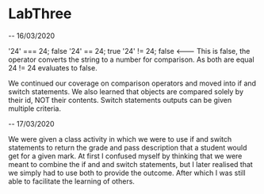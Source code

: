 # LabThree
  -- 16/03/2020

  '24' === 24; false
  '24' == 24; true
  '24' != 24; false   <--- This is false, the operator converts the string to a number for comparison. As both are equal 24 != 24 evaluates to false.

  We continued our coverage on comparison operators and moved into if and switch statements.
  We also learned that objects are compared solely by their id, NOT their contents.
  Switch statements outputs can be given multiple criteria.

   -- 17/03/2020

   We were given a class activity in which we were to use if and switch statements to return the grade and pass description that a student would get for a given mark.
   At first I confused myself by thinking that we were meant to combine the if and and switch statements, but I later realised that we simply had to use both to provide the outcome. After which I was still able to facilitate the learning of others.